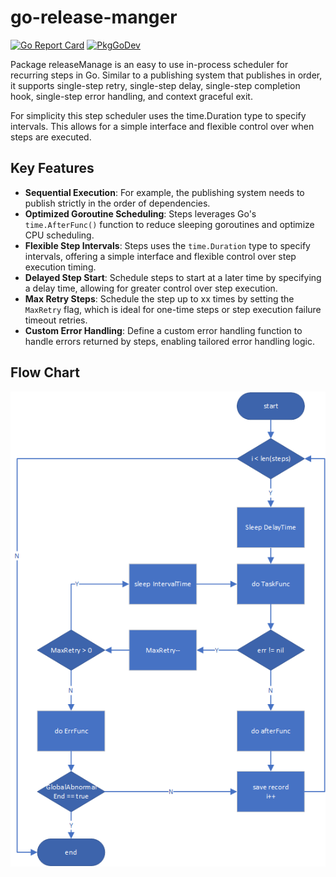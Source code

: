 # go-release-manger

[![Go Report Card](https://goreportcard.com/badge/github.com/liwentao0503/go-release-manger)](https://goreportcard.com/report/github.com/liwentao0503/go-release-manger) 
[![PkgGoDev](https://pkg.go.dev/badge/github.com/liwentao0503/go-release-manger)](https://pkg.go.dev/github.com/liwentao0503/go-release-manger)

Package releaseManage is an easy to use in-process scheduler for recurring steps in Go. Similar to a publishing system that publishes in order, 
it supports single-step retry, single-step delay, single-step completion hook, single-step error handling, and context graceful exit.

For simplicity this step scheduler uses the time.Duration type to specify intervals. This allows for a simple interface 
and flexible control over when steps are executed.

## Key Features

- **Sequential Execution**: For example, the publishing system needs to publish strictly in the order of dependencies.
- **Optimized Goroutine Scheduling**: Steps leverages Go's `time.AfterFunc()` function to reduce sleeping goroutines and optimize CPU scheduling.
- **Flexible Step Intervals**: Steps uses the `time.Duration` type to specify intervals, offering a simple interface and flexible control over step execution timing.
- **Delayed Step Start**: Schedule steps to start at a later time by specifying a delay time, allowing for greater control over step execution.
- **Max Retry Steps**: Schedule the step up to xx times by setting the `MaxRetry` flag, which is ideal for one-time steps or step execution failure timeout retries.
- **Custom Error Handling**: Define a custom error handling function to handle errors returned by steps, enabling tailored error handling logic.

## Flow Chart
![image](https://github.com/liwentao0503/go-release-manger/blob/main/img/flow_chart.png)